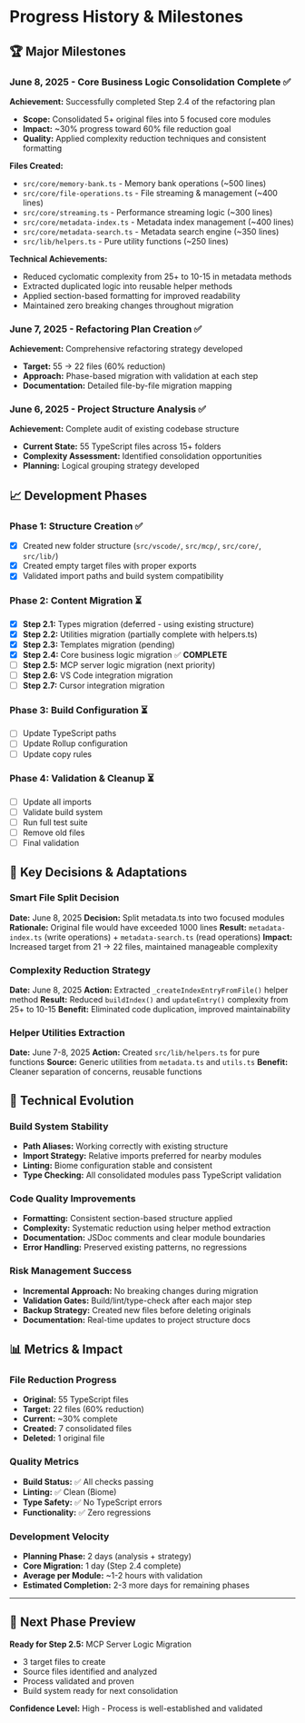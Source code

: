 # Progress History & Milestones

## 🏆 Major Milestones

### June 8, 2025 - Core Business Logic Consolidation Complete ✅

**Achievement:** Successfully completed Step 2.4 of the refactoring plan

- **Scope:** Consolidated 5+ original files into 5 focused core modules
- **Impact:** ~30% progress toward 60% file reduction goal
- **Quality:** Applied complexity reduction techniques and consistent formatting

**Files Created:**

- `src/core/memory-bank.ts` - Memory bank operations (~500 lines)
- `src/core/file-operations.ts` - File streaming & management (~400 lines)
- `src/core/streaming.ts` - Performance streaming logic (~300 lines)
- `src/core/metadata-index.ts` - Metadata index management (~400 lines)
- `src/core/metadata-search.ts` - Metadata search engine (~350 lines)
- `src/lib/helpers.ts` - Pure utility functions (~250 lines)

**Technical Achievements:**

- Reduced cyclomatic complexity from 25+ to 10-15 in metadata methods
- Extracted duplicated logic into reusable helper methods
- Applied section-based formatting for improved readability
- Maintained zero breaking changes throughout migration

### June 7, 2025 - Refactoring Plan Creation ✅

**Achievement:** Comprehensive refactoring strategy developed

- **Target:** 55 → 22 files (60% reduction)
- **Approach:** Phase-based migration with validation at each step
- **Documentation:** Detailed file-by-file migration mapping

### June 6, 2025 - Project Structure Analysis ✅

**Achievement:** Complete audit of existing codebase structure

- **Current State:** 55 TypeScript files across 15+ folders
- **Complexity Assessment:** Identified consolidation opportunities
- **Planning:** Logical grouping strategy developed

## 📈 Development Phases

### Phase 1: Structure Creation ✅

- [x] Created new folder structure (`src/vscode/`, `src/mcp/`, `src/core/`, `src/lib/`)
- [x] Created empty target files with proper exports
- [x] Validated import paths and build system compatibility

### Phase 2: Content Migration ⏳

- [x] **Step 2.1:** Types migration (deferred - using existing structure)
- [x] **Step 2.2:** Utilities migration (partially complete with helpers.ts)
- [x] **Step 2.3:** Templates migration (pending)
- [x] **Step 2.4:** Core business logic migration ✅ **COMPLETE**
- [ ] **Step 2.5:** MCP server logic migration (next priority)
- [ ] **Step 2.6:** VS Code integration migration
- [ ] **Step 2.7:** Cursor integration migration

### Phase 3: Build Configuration ⏳

- [ ] Update TypeScript paths
- [ ] Update Rollup configuration
- [ ] Update copy rules

### Phase 4: Validation & Cleanup ⏳

- [ ] Update all imports
- [ ] Validate build system
- [ ] Run full test suite
- [ ] Remove old files
- [ ] Final validation

## 🎯 Key Decisions & Adaptations

### Smart File Split Decision

**Date:** June 8, 2025
**Decision:** Split metadata.ts into two focused modules
**Rationale:** Original file would have exceeded 1000 lines
**Result:** `metadata-index.ts` (write operations) + `metadata-search.ts` (read operations)
**Impact:** Increased target from 21 → 22 files, maintained manageable complexity

### Complexity Reduction Strategy

**Date:** June 8, 2025
**Action:** Extracted `_createIndexEntryFromFile()` helper method
**Result:** Reduced `buildIndex()` and `updateEntry()` complexity from 25+ to 10-15
**Benefit:** Eliminated code duplication, improved maintainability

### Helper Utilities Extraction

**Date:** June 7-8, 2025
**Action:** Created `src/lib/helpers.ts` for pure functions
**Source:** Generic utilities from `metadata.ts` and `utils.ts`
**Benefit:** Cleaner separation of concerns, reusable functions

## 🔧 Technical Evolution

### Build System Stability

- **Path Aliases:** Working correctly with existing structure
- **Import Strategy:** Relative imports preferred for nearby modules
- **Linting:** Biome configuration stable and consistent
- **Type Checking:** All consolidated modules pass TypeScript validation

### Code Quality Improvements

- **Formatting:** Consistent section-based structure applied
- **Complexity:** Systematic reduction using helper method extraction
- **Documentation:** JSDoc comments and clear module boundaries
- **Error Handling:** Preserved existing patterns, no regressions

### Risk Management Success

- **Incremental Approach:** No breaking changes during migration
- **Validation Gates:** Build/lint/type-check after each major step
- **Backup Strategy:** Created new files before deleting originals
- **Documentation:** Real-time updates to project structure docs

## 📊 Metrics & Impact

### File Reduction Progress

- **Original:** 55 TypeScript files
- **Target:** 22 files (60% reduction)
- **Current:** ~30% complete
- **Created:** 7 consolidated files
- **Deleted:** 1 original file

### Quality Metrics

- **Build Status:** ✅ All checks passing
- **Linting:** ✅ Clean (Biome)
- **Type Safety:** ✅ No TypeScript errors
- **Functionality:** ✅ Zero regressions

### Development Velocity

- **Planning Phase:** 2 days (analysis + strategy)
- **Core Migration:** 1 day (Step 2.4 complete)
- **Average per Module:** ~1-2 hours with validation
- **Estimated Completion:** 2-3 more days for remaining phases

---

## 🚀 Next Phase Preview

**Ready for Step 2.5:** MCP Server Logic Migration

- 3 target files to create
- Source files identified and analyzed
- Process validated and proven
- Build system ready for next consolidation

**Confidence Level:** High - Process is well-established and validated
